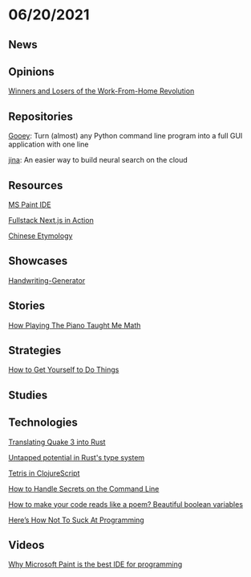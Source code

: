 # 06/20/2021

## News

## Opinions
[Winners and Losers of the Work-From-Home Revolution](https://www.theatlantic.com/ideas/archive/2021/06/winners-losers-work-home-remote/619181/)

## Repositories
[Gooey](https://github.com/chriskiehl/Gooey): Turn (almost) any Python command line program into a full GUI application with one line

[jina](https://github.com/jina-ai/jina): An easier way to build neural search on the cloud

## Resources
[MS Paint IDE](https://ms-paint-i.de/)

[Fullstack Next.js in Action](https://fullstack-nextjs-in-action.taonan.lu/)

[Chinese Etymology](https://hanziyuan.net/)

## Showcases
[Handwriting-Generator](https://www.handwriting-generator.com/)


## Stories
[How Playing The Piano Taught Me Math](https://xiaoyunyang.medium.com/how-playing-the-piano-taught-me-math-8917f84a4326)

## Strategies
[How to Get Yourself to Do Things](https://www.raptitude.com/2015/03/how-to-get-yourself-to-do-things/)

## Studies


## Technologies
[Translating Quake 3 into Rust](https://immunant.com/blog/2020/01/quake3/)

[Untapped potential in Rust's type system](https://www.jakobmeier.ch/blogging/Untapped-Rust.html)

[Tetris in ClojureScript](https://shaunlebron.github.io/t3tr0s-slides/#0)

[How to Handle Secrets on the Command Line](https://smallstep.com/blog/command-line-secrets/)

[How to make your code reads like a poem? Beautiful boolean variables](https://medium.com/javarevisited/how-to-make-your-code-reads-like-a-poem-beautiful-boolean-variables-3842bb037f1f)

[Here’s How Not To Suck At Programming](https://suzdalnitski.medium.com/terrible-coding-mistake-aa1fbebd83b4)

## Videos
[Why Microsoft Paint is the best IDE for programming](https://www.youtube.com/watch?v=JKxVEuy2d6k)

